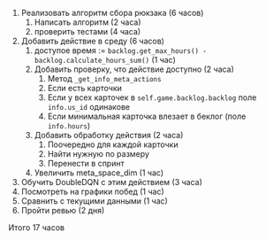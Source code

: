 1. Реализовать алгоритм сбора рюкзака (6 часов)
    1. Написать алгоритм (2 часа)
    1. проверить тестами (4 часа)
2. Добавить действие в среду (6 часов)
    1. доступое время := `backlog.get_max_hours() - backlog.calculate_hours_sum()` (1 час)
    1. Добавить проверку, что действие доступно (2 часа)
        1. Метод `_get_info_meta_actions`
        1. Если есть карточки
        1. Если у всех карточек в `self.game.backlog.backlog` поле `info.us_id` одинакове
        1. Если минимальная карточка влезает в беклог (поле `info.hours`)
    1. Добавить обработку действия (2 часа)
        1. Поочередно для каждой карточки
        1. Найти нужную по размеру
        2. Перенести в спринт
    1. Увеличить meta_space_dim (1 час)
3. Обучить DoubleDQN с этим действием (3 часа)
1. Посмотреть на графики побед (1 час)
1. Сравнить с текущими данными (1 час)
1. Пройти ревью (2 дня)

Итого 17 часов